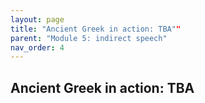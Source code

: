 ```yaml
---
layout: page
title: "Ancient Greek in action: TBA""
parent: "Module 5: indirect speech"
nav_order: 4
---
```


## Ancient Greek in action: TBA

